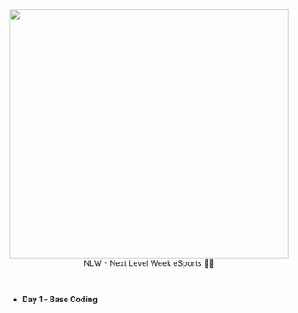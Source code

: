 
<div> <img src="https://global-uploads.webflow.com/61d83a2ebb0ae01ab96e841a/630d2251fd7c6c8ef1d1df14_OG-nlw-esports.jpg" height=450px width=100%> </div>

<div align="center">
    NLW - Next Level Week eSports 👨‍💻
</div>
<br>
<br>

- **Day 1 - Base Coding** 


